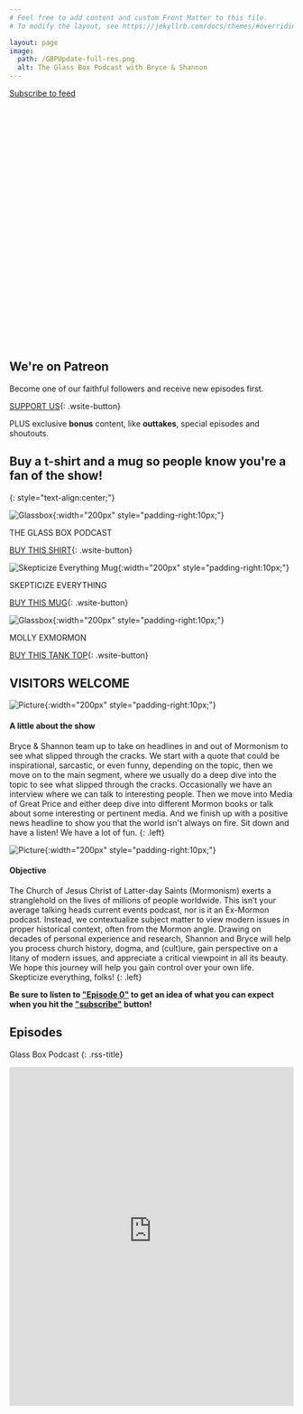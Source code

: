 ```yaml
---
# Feel free to add content and custom Front Matter to this file.
# To modify the layout, see https://jekyllrb.com/docs/themes/#overriding-theme-defaults

layout: page
image:
  path: /GBPUpdate-full-res.png
  alt: The Glass Box Podcast with Bryce & Shannon
---
```


<!--
<div class="hero-image" style='background-image: linear-gradient(rgba(0, 0, 0, 0.5), rgba(0, 0, 0, 0.5)), url("GBP website cover.png"); height: 30em; background-position: center; background-repeat: no-repeat; background-size: cover; position: relative;'>
  <div class="hero-text" style='text-align: center; position: absolute; top: 50%; left: 50%; transform: translate(-50%, -50%); color: white; '>
    <h2>A PEEK INSIDE DEEP MORMON DOCTRINE & CULTURE</h2>
    <p>Host - Bryce Blankenagel</p>
    <p>Co-host - Shannon Grover</p>
  </div>
</div>
-->

<script>
  window.podcastData = {"title":"The Glassbox Podcast","subtitle":"Skepticize Everything!","description":"Glass Box Podcast takes a dive into a plethora of topics in and out of Mormonism. We start with a motivational, then headlines centered around the Mormon Church, recommend and review a TV show or movie that you NEED to check out, before we \"unbox\" deep Mormon doctrine. Sometimes we have a guest interview, or Mormon Leaks segment. Finally, we wrap up with a heartwarming headline you may have missed in all the chaos of current events. Hopefully we'll leave you feeling like the world isn't actually on fire in spite of what other media may have you believe.","cover":"GBPUpdate-small-res.jpg","feeds":[{"type":"audio","format":"mp3","url":"http://glassboxpodcast.libsyn.com/rss"}]}
</script>
<script class="podlove-subscribe-button" src="https://cdn.podlove.org/subscribe-button/javascripts/app.js" data-language="en" data-size="medium" data-json-data="podcastData" data-color="#f6b647"></script>
<noscript><a href="https://glassboxpodcast.libsyn.com/rss">Subscribe to feed</a></noscript>

<div class="hero-image" style='background-image: url("GBP website cover.png"); height: 30em'></div>

<!-- ![Glassbox](GBP website cover.png){} -->

<div class="patreon_section"  markdown=1>

## We're on Patreon

Become one of our faithful followers and receive new episodes first.


[<span class="wsite-button-inner">SUPPORT US</span>](https://www.patreon.com/GlassBoxPod){: .wsite-button}

PLUS exclusive **bonus** content, like **outtakes**, special episodes and shoutouts.

</div>


## Buy a t-shirt and a mug so people know you're a fan of the show!
{: style="text-align:center;"}

<div class="row">
  <div class="column3" markdown="1">

![Glassbox](gbp_shirt1.png){:width="200px" style="padding-right:10px;"}

THE GLASS BOX PODCAST

[<span class="wsite-button-inner">BUY THIS SHIRT</span>](https://www.redbubble.com/i/t-shirt/Glass-Box-Podcast-by-exmoapparel/118923366.UGYPM){: .wsite-button}

  </div>
  <div class="column3" markdown="1">

![Skepticize Everything Mug](gbp_mug1.png){:width="200px" style="padding-right:10px;"}

SKEPTICIZE EVERYTHING

[<span class="wsite-button-inner">BUY THIS MUG</span>](https://www.redbubble.com/i/mug/Skepticize-Everything-Glass-Box-Podcast-by-exmoapparel/75119897.W3OIY){: .wsite-button}

  </div>
  <div class="column3" markdown="1">

![Glassbox](gbp_tank1.jpg){:width="200px" style="padding-right:10px;"}

MOLLY EXMORMON

[<span class="wsite-button-inner">BUY THIS TANK TOP</span>](https://www.redbubble.com/i/tank-top/Retro-Molly-ExMormon-Girl-Wink-Snap-Smile-90s-by-exmoapparel/74031189.PQIVH){: .wsite-button}

  </div>
</div>


## VISITORS WELCOME

<div class="row">
  <div class="column2" markdown="1">

![Picture](GBPUpdate-full-res.png){:width="200px" style="padding-right:10px;"}

#### A little about the show

Bryce & Shannon team up to take on headlines in and out of Mormonism to see
what slipped through the cracks. We start with a quote that could be
inspirational, sarcastic, or even funny, depending on the topic, then we move
on to the main segment, where we usually do a deep dive into the topic to see
what slipped through the cracks. Occasionally we have an interview where we can
talk to interesting people. Then we move into Media of Great Price and either
deep dive into different Mormon books or talk about some interesting or
pertinent media. And we finish up with a positive news headline to show you
that the world isn't always on fire. Sit down and have a listen! We have a lot
of fun.
{: .left}

  </div>
  <div class="column2" markdown="1">

![Picture](Objective.jpg){:width="200px" style="padding-right:10px;"}

#### Objective

The Church of Jesus Christ of Latter-day Saints (Mormonism) exerts a
stranglehold on the lives of millions of people worldwide. This isn’t your
average talking heads current events podcast, nor is it an Ex-Mormon podcast.
Instead, we contextualize subject matter to view modern issues in proper
historical context, often from the Mormon angle. Drawing on decades of personal
experience and research, Shannon and Bryce will help you process church
history, dogma, and (cult)ure, gain perspective on a litany of modern issues,
and appreciate a critical viewpoint in all its beauty. We hope this journey
will help you gain control over your own life. Skepticize everything, folks!
{: .left}

  </div>
</div>

**Be sure to listen to ["Episode
0"](https://glassboxpodcast.libsyn.com/ep-0-unboxing-the-glass-box-podcast-listen-first)
to get an idea of what you can expect when you hit the ["subscribe"](https://glassboxpodcast.libsyn.com/rss) button!**

## Episodes

<div id=rss markdown=1>

Glass Box Podcast
{: .rss-title}

<div id=episodelist></div>

</div>

<script src="rss.js"></script>

<noscript><iframe iframebody="0" width="100%" height="600px" style="border:0px;" src="https://glassboxpodcast.libsyn.com/page/1/size/4" title="episodes" /></noscript>

<script class="podlove-subscribe-button" src="https://cdn.podlove.org/subscribe-button/javascripts/app.js" data-language="en" data-size="medium" data-json-data="podcastData" data-color="#f6b647"></script>
<noscript><a href="https://glassboxpodcast.libsyn.com/rss">Subscribe to feed</a></noscript>
